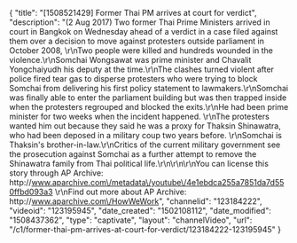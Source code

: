{
    "title": "[1508521429] Former Thai PM arrives at court for verdict",
    "description": "(2 Aug 2017) Two former Thai Prime Ministers arrived in court in Bangkok on Wednesday ahead of a verdict in a case filed against them over a decision to move against protesters outside parliament in October 2008, \r\nTwo people were killed and hundreds wounded in the violence.\r\nSomchai Wongsawat was prime minister and Chavalit Yongchaiyudh his deputy at the time.\r\nThe clashes turned violent after police fired tear gas to disperse protesters who were trying to block Somchai from delivering his first policy statement to lawmakers.\r\nSomchai was finally able to enter the parliament building but was then trapped inside when the protesters regrouped and blocked the exits.\r\nHe had been prime minister for two weeks when the incident happened. \r\nThe protesters wanted him out because they said he was a proxy for Thaksin Shinawatra, who had been deposed in a military coup two years before. \r\nSomchai is Thaksin's brother-in-law.\r\nCritics of the current military government see the prosecution against Somchai as a further attempt to remove the Shinawatra family from Thai political life.\r\n\r\n\r\nYou can license this story through AP Archive: http:\/\/www.aparchive.com\/metadata\/youtube\/4e1ebdca255a7851da7d550ffbd093a3 \r\nFind out more about AP Archive: http:\/\/www.aparchive.com\/HowWeWork",
    "channelid": "123184222",
    "videoid": "123195945",
    "date_created": "1502108112",
    "date_modified": "1508437362",
    "type": "captivate",
    "layout": "channelVideo",
    "url": "\/c1\/former-thai-pm-arrives-at-court-for-verdict\/123184222-123195945"
}